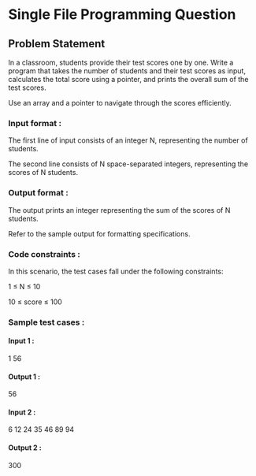 # Single File Programming Question

## Problem Statement

In a classroom, students provide their test scores one by one. Write a program that takes the number of students and their test scores as input, calculates the total score using a pointer, and prints the overall sum of the test scores.

Use an array and a pointer to navigate through the scores efficiently.

### Input format :

The first line of input consists of an integer N, representing the number of students.

The second line consists of N space-separated integers, representing the scores of N students.

### Output format :

The output prints an integer representing the sum of the scores of N students.

Refer to the sample output for formatting specifications.

### Code constraints :

In this scenario, the test cases fall under the following constraints:

1 ≤ N ≤ 10

10 ≤ score ≤ 100

### Sample test cases :

#### Input 1 :

1
56

#### Output 1 :

56

#### Input 2 :

6
12 24 35 46 89 94

#### Output 2 :

300
